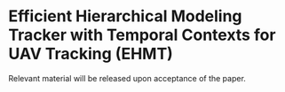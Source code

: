 # Efficient Hierarchical Modeling Tracker with Temporal Contexts for UAV Tracking (EHMT)

Relevant material will be released upon acceptance of the paper.
